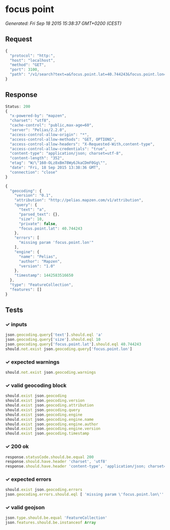 # focus point

*Generated: Fri Sep 18 2015 15:38:37 GMT+0200 (CEST)*
## Request
```javascript
{
  "protocol": "http:",
  "host": "localhost",
  "method": "GET",
  "port": 3100,
  "path": "/v1/search?text=a&focus.point.lat=40.744243&focus.point.lon="
}
```

## Response
```javascript
Status: 200
{
  "x-powered-by": "mapzen",
  "charset": "utf8",
  "cache-control": "public,max-age=60",
  "server": "Pelias/2.2.0",
  "access-control-allow-origin": "*",
  "access-control-allow-methods": "GET, OPTIONS",
  "access-control-allow-headers": "X-Requested-With,content-type",
  "access-control-allow-credentials": "true",
  "content-type": "application/json; charset=utf-8",
  "content-length": "352",
  "etag": "W/\"160-OLz8xBm78Wy6JkaCDmF0Gg\"",
  "date": "Fri, 18 Sep 2015 13:38:36 GMT",
  "connection": "close"
}
```
```javascript
{
  "geocoding": {
    "version": "0.1",
    "attribution": "http://pelias.mapzen.com/v1/attribution",
    "query": {
      "text": "a",
      "parsed_text": {},
      "size": 10,
      "private": false,
      "focus.point.lat": 40.744243
    },
    "errors": [
      "missing param 'focus.point.lon'"
    ],
    "engine": {
      "name": "Pelias",
      "author": "Mapzen",
      "version": "1.0"
    },
    "timestamp": 1442583516650
  },
  "type": "FeatureCollection",
  "features": []
}
```

## Tests

### ✓ inputs
```javascript
json.geocoding.query['text'].should.eql 'a'
json.geocoding.query['size'].should.eql 10
json.geocoding.query['focus.point.lat'].should.eql 40.744243
should.not.exist json.geocoding.query['focus.point.lon']
```

### ✓ expected warnings
```javascript
should.not.exist json.geocoding.warnings
```

### ✓ valid geocoding block
```javascript
should.exist json.geocoding
should.exist json.geocoding.version
should.exist json.geocoding.attribution
should.exist json.geocoding.query
should.exist json.geocoding.engine
should.exist json.geocoding.engine.name
should.exist json.geocoding.engine.author
should.exist json.geocoding.engine.version
should.exist json.geocoding.timestamp
```

### ✓ 200 ok
```javascript
response.statusCode.should.be.equal 200
response.should.have.header 'charset', 'utf8'
response.should.have.header 'content-type', 'application/json; charset=utf-8'
```

### ✓ expected errors
```javascript
should.exist json.geocoding.errors
json.geocoding.errors.should.eql [ 'missing param \'focus.point.lon\'' ]
```

### ✓ valid geojson
```javascript
json.type.should.be.equal 'FeatureCollection'
json.features.should.be.instanceof Array
```

